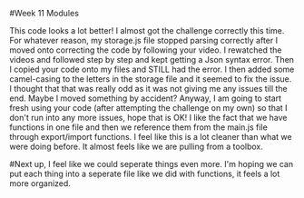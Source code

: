 #Week 11 Modules

This code looks a lot better! I almost got the challenge correctly this time. For whatever reason, my storage.js file stopped parsing correctly after I moved onto correcting the code by following your video. I rewatched the videos and followed step by step and kept getting a Json syntax error. Then I copied your code onto my files and STILL had the error. I then added some camel-casing to the letters in the storage file and it seemed to fix the issue. I thought that that was really odd as it was not giving me any issues till the end. Maybe I moved something by accident? Anyway, I am going to start fresh using your code (after attempting the challenge on my own) so that I don't run into any more issues, hope that is OK! I like the fact that we have functions in one file and then we reference them from the main.js file through export/import functions. I feel like this is a lot cleaner than what we were doing before. It almost feels like we are pulling from a toolbox.

#Next up, I feel like we could seperate things even more. I'm hoping we can put each thing into a seperate file like we did with functions, it feels a lot more organized.